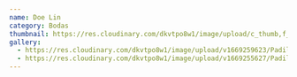 ```yaml
---
name: Doe Lin
category: Bodas
thumbnail: https://res.cloudinary.com/dkvtpo8w1/image/upload/c_thumb,f_auto,g_center,h_500,q_auto,w_300/v1669259623/PadillaPortfolio/pexels-brent-keane-1702373.jpg
gallery:
  - https://res.cloudinary.com/dkvtpo8w1/image/upload/v1669259623/PadillaPortfolio/pexels-brent-keane-1702373.jpg
  - https://res.cloudinary.com/dkvtpo8w1/image/upload/v1669255627/PadillaPortfolio/pexels-leah-kelley-540522.jpg
---
```

